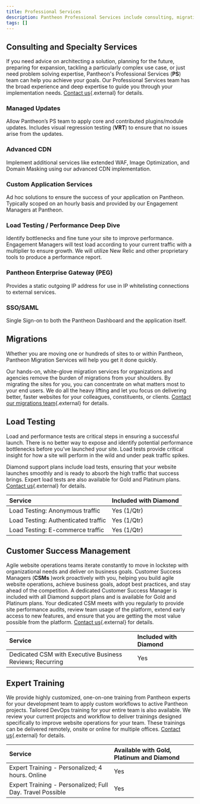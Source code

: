```yaml
---
title: Professional Services
description: Pantheon Professional Services include consulting, migrations, load testing, training, and dedicated Customer Success Managers.
tags: []
---
```


## Consulting and Specialty Services
If you need advice on architecting a solution, planning for the future, preparing for expansion, tackling a particularly complex use case, or just need problem solving expertise, Pantheon's Professional Services (**PS**) team can help you achieve your goals. Our Professional Services team has the broad experience and deep expertise to guide you through your implementation needs. [Contact us](https://pantheon.io/contact-us){.external} for details.

### Managed Updates
Allow Pantheon’s PS team to apply core and contributed plugins/module updates. Includes visual regression testing (**VRT**) to ensure that no issues arise from the updates.

### Advanced CDN
Implement additional services like extended WAF, Image Optimization, and Domain Masking using our advanced CDN implementation.

### Custom Application Services
Ad hoc solutions to ensure the success of your application on Pantheon. Typically scoped on an hourly basis and provided by our Engagement Managers at Pantheon.

### Load Testing / Performance Deep Dive
Identify bottlenecks and fine tune your site to improve performance. Engagement Managers will test load according to your current traffic with a multiplier to ensure growth. We will utilize New Relic and other proprietary tools to produce a performance report.

### Pantheon Enterprise Gateway (PEG)
Provides a static outgoing IP address for use in IP whitelisting connections to external services.

### SSO/SAML
Single Sign-on to both the Pantheon Dashboard and the application itself.

## Migrations
Whether you are moving one or hundreds of sites to or within Pantheon, Pantheon Migration Services will help you get it done quickly.

Our hands-on, white-glove migration services for organizations and agencies remove the burden of migrations from your shoulders. By migrating the sites for you, you can concentrate on what matters most to your end users. We do all the heavy lifting and let you focus on delivering better, faster websites for your colleagues, constituents, or clients. [Contact our migrations team](https://pantheon.io/migrations){.external} for details.

## Load Testing
Load and performance tests are critical steps in ensuring a successful launch. There is no better way to expose and identify potential performance bottlenecks before you’ve launched your site. Load tests provide critical insight for how a site will perform in the wild and under peak traffic spikes.

Diamond support plans include load tests, ensuring that your website launches smoothly and is ready to absorb the high traffic that success brings. Expert load tests are also available for Gold and Platinum plans. [Contact us](https://pantheon.io/contact-us){.external} for details.

| Service                         | Included with Diamond <a rel="popover" data-proofer-ignore data-toggle="tooltip" data-html="true" data-title="Availabile for Gold, Platinum and Diamond" data-content="Limited inclusion with Diamond"><em class="fa fa-info-circle"></em></a> |
|:----------------------------------- |:------------------------ |
| Load Testing: Anonymous traffic     | Yes (1/Qtr)              |
| Load Testing: Authenticated traffic | Yes (1/Qtr)              |
| Load Testing: E-commerce traffic    | Yes (1/Qtr)              |

## Customer Success Management
Agile website operations teams iterate constantly to move in lockstep with organizational needs and deliver on business goals. Customer Success Managers (**CSMs** )work proactively with you, helping you build agile website operations, achieve business goals, adopt best practices, and stay ahead of the competition. A dedicated Customer Success Manager is included with all Diamond support plans and is available for Gold and Platinum plans. Your dedicated CSM meets with you regularly to provide site performance audits, review team usage of the platform, extend early access to new features, and ensure that you are getting the most value possible from the platform. [Contact us](https://pantheon.io/contact-us){.external} for details.

| Service                                                  | Included with Diamond |
|:-------------------------------------------------------- |:--------------------- |
| Dedicated CSM with Executive Business Reviews; Recurring | Yes                   |

## Expert Training
We provide highly customized, one-on-one training from Pantheon experts for your development team to apply custom workflows to active Pantheon projects. Tailored DevOps training for your entire team is also available. We review your current projects and workflow to deliver trainings designed specifically to improve website operations for your team. These trainings can be delivered remotely, onsite or online for multiple offices. [Contact us](https://pantheon.io/agencies/learn-pantheon){.external} for details.

| Service                                                   | Available with Gold, Platinum and Diamond |
|:--------------------------------------------------------- |:----------------------------------------- |
| Expert Training - Personalized; 4 hours. Online           | Yes                                       |
| Expert Training - Personalized; Full Day. Travel Possible | Yes                                       |

